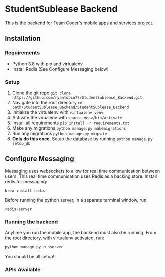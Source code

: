 # StudentSublease Backend
This is the backend for Team Coder's mobile apps and services project.

## Installation

### Requirements
- Python 3.8 with pip and virtualenv
- Install Redis (See Configure Messaging below)

### Setup
1. Clone the git repo ```git clone https://github.com/ryantobin77/StudentSublease_Backend.git```
2. Navigate into the root directory ```cd path/StudentSublease_Backend/StudentSublease_Backend```
3. Initialize the virtualenv with ```virtualenv venv```
4. Activate the virualenv with ```source venv/bin/activate```
5. Install all requirements ```pip install -r requirements.txt```
6. Make any migrations ```python manage.py makemigrations```
7. Run any migrations ```python manage.py migrate```
8. **Only do this once**. Setup the database by running ```python manage.py setup_db```

## Configure Messaging
Messaging uses websockets to allow for real time communication between users. This real time communication uses
Redis as a backing store. Install redis for messaging:

```
brew install redis
```

Before running the python server, in a separate terminal window, run:

```
redis-server
```

### Running the backend
Anytime you run the mobile app, the backend must also be running. From the root directory, with virtualenv activated, run:
```bash
python manage.py runserver
```
You should be all setup!

### APIs Available

